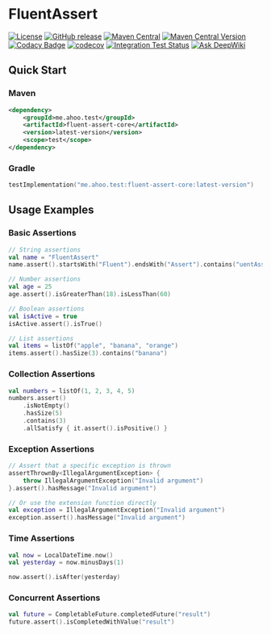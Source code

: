 # FluentAssert

[![License](https://img.shields.io/badge/license-Apache%202-4EB1BA.svg)](https://github.com/Ahoo-Wang/FluentAssert/blob/main/LICENSE)
[![GitHub release](https://img.shields.io/github/release/Ahoo-Wang/FluentAssert.svg)](https://github.com/Ahoo-Wang/FluentAssert/releases)
[![Maven Central](https://maven-badges.herokuapp.com/maven-central/me.ahoo.test/fluent-assert-core/badge.svg)](https://maven-badges.herokuapp.com/maven-central/me.ahoo.test/fluent-assert-core)
[![Maven Central Version](https://img.shields.io/maven-central/v/me.ahoo.test/fluent-assert-core)](https://central.sonatype.com/artifact/me.ahoo.test/fluent-assert-core)
[![Codacy Badge](https://app.codacy.com/project/badge/Grade/d58ca7a79749493ebb48d423e73b6e1d)](https://app.codacy.com/gh/Ahoo-Wang/FluentAssert/dashboard?utm_source=gh&utm_medium=referral&utm_content=&utm_campaign=Badge_grade)
[![codecov](https://codecov.io/gh/Ahoo-Wang/FluentAssert/graph/badge.svg?token=iXUP7NXHSc)](https://codecov.io/gh/Ahoo-Wang/FluentAssert)
[![Integration Test Status](https://github.com/Ahoo-Wang/FluentAssert/actions/workflows/codecov.yml/badge.svg)](https://github.com/Ahoo-Wang/FluentAssert)
[![Ask DeepWiki](https://deepwiki.com/badge.svg)](https://deepwiki.com/Ahoo-Wang/FluentAssert)

## Quick Start

### Maven

```xml
<dependency>
    <groupId>me.ahoo.test</groupId>
    <artifactId>fluent-assert-core</artifactId>
    <version>latest-version</version>
    <scope>test</scope>
</dependency>
```

### Gradle

```kotlin
testImplementation("me.ahoo.test:fluent-assert-core:latest-version")
```

## Usage Examples

### Basic Assertions

```kotlin
// String assertions
val name = "FluentAssert"
name.assert().startsWith("Fluent").endsWith("Assert").contains("uentAss")

// Number assertions
val age = 25
age.assert().isGreaterThan(18).isLessThan(60)

// Boolean assertions
val isActive = true
isActive.assert().isTrue()

// List assertions
val items = listOf("apple", "banana", "orange")
items.assert().hasSize(3).contains("banana")
```

### Collection Assertions

```kotlin
val numbers = listOf(1, 2, 3, 4, 5)
numbers.assert()
    .isNotEmpty()
    .hasSize(5)
    .contains(3)
    .allSatisfy { it.assert().isPositive() }
```

### Exception Assertions

```kotlin
// Assert that a specific exception is thrown
assertThrownBy<IllegalArgumentException> {
    throw IllegalArgumentException("Invalid argument")
}.assert().hasMessage("Invalid argument")

// Or use the extension function directly
val exception = IllegalArgumentException("Invalid argument")
exception.assert().hasMessage("Invalid argument")
```

### Time Assertions

```kotlin
val now = LocalDateTime.now()
val yesterday = now.minusDays(1)

now.assert().isAfter(yesterday)
```

### Concurrent Assertions

```kotlin
val future = CompletableFuture.completedFuture("result")
future.assert().isCompletedWithValue("result")
```
